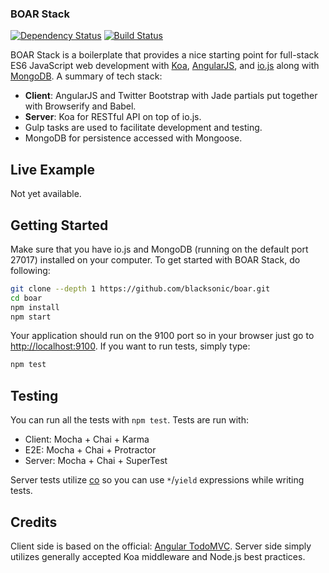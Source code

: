 ### BOAR Stack
[![Dependency Status](https://david-dm.org/blacksonic/boar.svg)](https://david-dm.org/blacksonic/boar)
[![Build Status](https://api.travis-ci.org/blacksonic/boar.svg?branch=master)](https://travis-ci.org/blacksonic/boar)

BOAR Stack is a boilerplate that provides a nice starting point for full-stack ES6 JavaScript web development with [Koa](http://koajs.com/), [AngularJS](http://angularjs.org/), and [io.js](http://www.iojs.org/) along with [MongoDB](https://www.mongodb.org/). A summary of tech stack:
* **Client**: AngularJS and Twitter Bootstrap with Jade partials put together with Browserify and Babel.
* **Server**: Koa for RESTful API on top of io.js.
* Gulp tasks are used to facilitate development and testing.
* MongoDB for persistence accessed with Mongoose.

## Live Example
Not yet available.

## Getting Started
Make sure that you have io.js and MongoDB (running on the default port 27017) installed on your computer. To get started with BOAR Stack, do following:

```bash
git clone --depth 1 https://github.com/blacksonic/boar.git
cd boar
npm install
npm start
```

Your application should run on the 9100 port so in your browser just go to [http://localhost:9100](http://localhost:9100). If you want to run tests, simply type:

```bash
npm test
```

## Testing
You can run all the tests with `npm test`. Tests are run with:
* Client: Mocha + Chai + Karma
* E2E: Mocha + Chai + Protractor
* Server: Mocha + Chai + SuperTest

Server tests utilize [co](https://github.com/tj/co) so you can use `*`/`yield` expressions while writing tests.

## Credits
Client side is based on the official: [Angular TodoMVC](http://todomvc.com/examples/angularjs/). Server side simply utilizes generally accepted Koa middleware and Node.js best practices.
